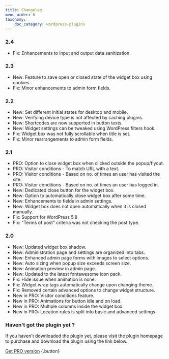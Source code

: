 ```yaml
---
title: Changelog
menu_order: 6
taxonomy:
    doc_category: wordpress-plugins
---
```



### 2.4

* Fix: Enhancements to input and output data sanitization.

### 2.3

* New: Feature to save open or closed state of the widget box using cookies.
* Fix: Minor enhancements to admin form fields.

### 2.2

* New: Set different initial states for desktop and mobile.
* New: Verifying device type is not affected by caching plugins.
* New: Shortcodes are now supported in button texts.
* New: Widget settings can be tweaked using WordPress filters hook.
* Fix: Widget box was not fully scrollable when title is set.
* Fix: Minor rearrangements to admin form fields.

### 2.1

* PRO: Option to close widget box when clicked outside the popup/flyout.
* PRO: Visitor conditions - To match URL with a text.
* PRO: Visitor conditions - Based on no. of times an user has visited the site.
* PRO: Visitor conditions - Based on no. of times an user has logged in.
* New: Dedicated close button for the widget box.
* New: Option to automatically close widget box after some time.
* New: Enhancements to fields in admin settings.
* New: Widget box does not open automatically when it is closed manually.
* Fix: Support for WordPress 5.8
* Fix: "Terms of post" criteria was not checking the post type.

### 2.0

* New: Updated widget box shadow.
* New: Administration page and settings are organized into tabs.
* New: Enhanced admin page forms with images to select options.
* New: Auto sizing when popup size exceeds screen size.
* New: Animation preview in admin page.
* New: Updated to the latest fontawesome icon pack.
* Fix: Hide issue when animation is none.
* Fix: Widget wrap tags automatically change upon changing theme.
* Fix: Removed certain advanced options to change widget structure.
* New in PRO: Visitor conditions feature.
* New in PRO: Animations for button idle and on load.
* New in PRO: Multiple columns inside the widget box.
* New in PRO: Location rules is split into basic and advanced settings.

### Haven't got the plugin yet ?

If you haven't downloaded the plugin yet, please visit the plugin homepage to purchase and download the plugin using the link below.

[Get PRO version](/wordpress-plugins/ultimate-floating-widgets/?utm_source=doc&utm_medium=changelog&utm_campaign=ufw-pro#purchase) {.button}